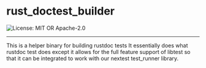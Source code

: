 <!-- sync-readme title [[ -->
# rust_doctest_builder
<!-- sync-readme ]] -->

<!-- sync-readme badge [[ -->
![License: MIT OR Apache-2.0](https://img.shields.io/badge/license-MIT%20OR%20Apache--2.0-purple.svg?style=flat-sqare)
<!-- sync-readme ]] -->

---

<!-- sync-readme rustdoc [[ -->
This is a helper binary for building rustdoc tests
It essentially does what rustdoc test does except it allows for the full feature support
of libtest so that it can be integrated to work with our nextest test_runner library.
<!-- sync-readme ]] -->
